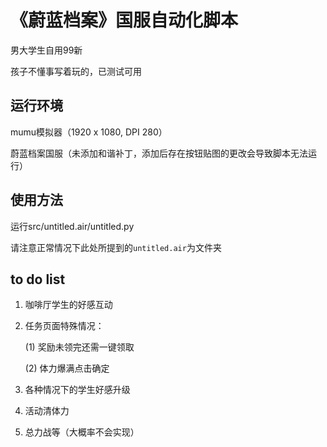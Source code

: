 # 《蔚蓝档案》国服自动化脚本

男大学生自用99新

孩子不懂事写着玩的，已测试可用

## 运行环境

mumu模拟器（1920 x 1080, DPI 280）

蔚蓝档案国服（未添加和谐补丁，添加后存在按钮贴图的更改会导致脚本无法运行）

## 使用方法

运行src/untitled.air/untitled.py

请注意正常情况下此处所提到的`untitled.air`为文件夹

## to do list

1. 咖啡厅学生的好感互动

2. 任务页面特殊情况：

   (1) 奖励未领完还需一键领取

   (2) 体力爆满点击确定

3. 各种情况下的学生好感升级

4. 活动清体力

5. 总力战等（大概率不会实现）